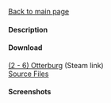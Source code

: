 [Back to main page](https://taddan.github.io/library/)<br/>
#### Description

#### Download
[(2 - 6) Otterburg](https://steamcommunity.com/sharedfiles/filedetails/?id=760521635) (Steam link)<br/>
[Source Files]()

#### Screenshots
